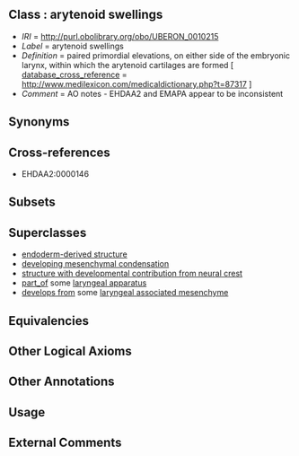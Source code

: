 
## Class : arytenoid swellings

 * *IRI* = http://purl.obolibrary.org/obo/UBERON_0010215
 * *Label* = arytenoid swellings
 * *Definition* = paired primordial elevations, on either side of the embryonic larynx, within which the arytenoid cartilages are formed [ [database_cross_reference](../../ef/oboInOwl#hasDbXref.md) = http://www.medilexicon.com/medicaldictionary.php?t=87317 ]
 * *Comment* = AO notes - EHDAA2 and EMAPA appear to be inconsistent

## Synonyms


## Cross-references

 * EHDAA2:0000146

## Subsets


## Superclasses

 * [endoderm-derived structure](../../UBERON/19/UBERON_0004119.md)
 * [developing mesenchymal condensation](../../UBERON/56/UBERON_0005856.md)
 * [structure with developmental contribution from neural crest](../../UBERON/14/UBERON_0010314.md)
 * [part_of](../../BFO/50/BFO_0000050.md) some [laryngeal apparatus](../../UBERON/12/UBERON_0010212.md)
 * [develops from](../../RO/02/RO_0002202.md) some [laryngeal associated mesenchyme](../../UBERON/21/UBERON_0010221.md)

## Equivalencies


## Other Logical Axioms


## Other Annotations


## Usage


## External Comments

